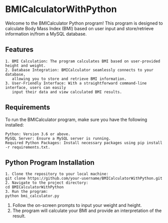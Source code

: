 # BMICalculatorWithPython

Welcome to the BMICalculator Python program! This program is designed to calculate Body Mass Index (BMI) based on user input and store/retrieve information in/from a MySQL database.

## Features
    1. BMI Calculation: The program calculates BMI based on user-provided height and weight.
    2. Database Integration: BMICalculator seamlessly connects to your database,
       allowing you to store and retrieve BMI information.
    3. User-Friendly Interface: With a straightforward command-line interface, users can easily
       input their data and view calculated BMI results.

## Requirements

To run the BMICalculator program, make sure you have the following installed:

    Python: Version 3.6 or above.
    MySQL Server: Ensure a MySQL server is running.
    Required Python Packages: Install necessary packages using pip install -r requirements.txt.

## Python Program Installation
    1. Clone the repository to your local machine:
    git clone https://github.com/your-username/BMICalculatorWithPython.git
    2. Navigate to the project directory:
    cd BMICalculatorWithPython
    3. Run the program:
    python bmi_calculator.py


1. Follow the on-screen prompts to input your weight and height.
2. The program will calculate your BMI and provide an interpretation of the result.
